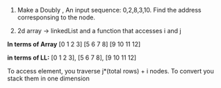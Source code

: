 1. Make a Doubly , An input sequence: 0,2,8,3,10. Find the address corresponsing to the node.

2. 2d array -> linkedList and a function that accesses i and j

**In terms of Array**
[0 1 2 3]
[5 6 7 8]
[9 10 11 12]

**in terms of LL:**
[0 1 2 3], [5 6 7 8], [9 10 11 12]

To access element, you traverse j\*(total rows) + i nodes.
To convert you stack them in one dimension
